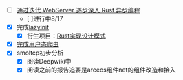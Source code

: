 - [ ] [通过迭代 WebServer 逐步深入 Rust 异步编程](https://blog.windeye.top/rust_async/learningrustasyncwithwebserver/?accessToken=eyJhbGciOiJIUzI1NiIsImtpZCI6ImRlZmF1bHQiLCJ0eXAiOiJKV1QifQ.eyJleHAiOjE3NDg5NjI5MTEsImZpbGVHVUlEIjoiS2xrS3ZlZ1pvZXVkdzdxZCIsImlhdCI6MTc0ODk2MjYxMSwiaXNzIjoidXBsb2FkZXJfYWNjZXNzX3Jlc291cmNlIiwicGFhIjoiYWxsOmFsbDoiLCJ1c2VySWQiOjU5Nzc4NDgzfQ.GX98Xprf1JF8HOn9W5ouCMDnokWpUOOGtp1pRA3dqmc)
	- [ ]进行中8/17
- [x] 完成[lazyinit](https://github.com/Levio-z/lazyinit)
	- [x] 衍生项目：[Rust实现设计模式]()
- [x] [完成用户态爬虫](https://github.com/Levio-z/async-scrape)
- [x] smoltcp初步分析
	- [x] 阅读Deepwiki中
	- [x] 阅读之前的报告追要是arceos组件net的组件改造和接入
